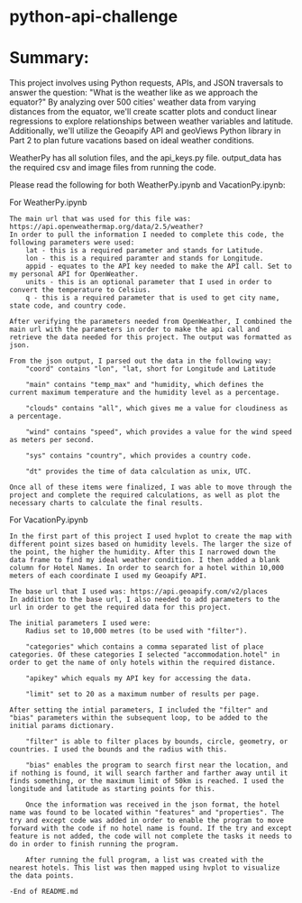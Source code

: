 # python-api-challenge
# Summary:

This project involves using Python requests, APIs, and JSON traversals to answer the question: "What is the weather like as we approach the equator?" By analyzing over 500 cities' weather data from varying distances from the equator, we'll create scatter plots and conduct linear regressions to explore relationships between weather variables and latitude. Additionally, we'll utilize the Geoapify API and geoViews Python library in Part 2 to plan future vacations based on ideal weather conditions.

WeatherPy has all solution files, and the api_keys.py file. 
output_data has the required csv and image files from running the code. 

Please read the following for both WeatherPy.ipynb and VacationPy.ipynb: 

For WeatherPy.ipynb

    The main url that was used for this file was: https://api.openweathermap.org/data/2.5/weather?
    In order to pull the information I needed to complete this code, the following parameters were used:
        lat - this is a required parameter and stands for Latitude. 
        lon - this is a required paramter and stands for Longitude.
        appid - equates to the API key needed to make the API call. Set to my personal API for OpenWeather.
        units - this is an optional parameter that I used in order to convert the temperature to Celsius. 
        q - this is a required parameter that is used to get city name, state code, and country code. 

    After verifying the parameters needed from OpenWeather, I combined the main url with the parameters in order to make the api call and retrieve the data needed for this project. The output was formatted as json. 

    From the json output, I parsed out the data in the following way:
        "coord" contains "lon", "lat, short for Longitude and Latitude 

        "main" contains "temp_max" and "humidity, which defines the current maximum temperature and the humidity level as a percentage. 

        "clouds" contains "all", which gives me a value for cloudiness as a percentage. 

        "wind" contains "speed", which provides a value for the wind speed as meters per second. 

        "sys" contains "country", which provides a country code. 

        "dt" provides the time of data calculation as unix, UTC. 

    Once all of these items were finalized, I was able to move through the project and complete the required calculations, as well as plot the necessary charts to calculate the final results. 


For VacationPy.ipynb

    In the first part of this project I used hvplot to create the map with different point sizes based on humidity levels. The larger the size of the point, the higher the humidity. After this I narrowed down the data frame to find my ideal weather condition. I then added a blank column for Hotel Names. In order to search for a hotel within 10,000 meters of each coordinate I used my Geoapify API. 

    The base url that I used was: https://api.geoapify.com/v2/places
    In addition to the base url, I also needed to add parameters to the url in order to get the required data for this project. 
    
    The initial parameters I used were:
        Radius set to 10,000 metres (to be used with "filter").

        "categories" which contains a comma separated list of place categories. Of these categories I selected "accommodation.hotel" in order to get the name of only hotels within the required distance. 

        "apikey" which equals my API key for accessing the data. 

        "limit" set to 20 as a maximum number of results per page. 

    After setting the intial parameters, I included the "filter" and "bias" parameters within the subsequent loop, to be added to the initial params dictionary. 

        "filter" is able to filter places by bounds, circle, geometry, or countries. I used the bounds and the radius with this. 

        "bias" enables the program to search first near the location, and if nothing is found, it will search farther and farther away until it finds something, or the maximum limit of 50km is reached. I used the longitude and latitude as starting points for this. 

        Once the information was received in the json format, the hotel name was found to be located within "features" and "properties". The try and except code was added in order to enable the program to move forward with the code if no hotel name is found. If the try and except feature is not added, the code will not complete the tasks it needs to do in order to finish running the program. 

        After running the full program, a list was created with the nearest hotels. This list was then mapped using hvplot to visualize the data points.  

    -End of README.md
